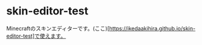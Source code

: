 # skin-editor-test
Minecraftのスキンエディターです。(ここ)[https://ikedaakihira.github.io/skin-editor-test]で使えます。
